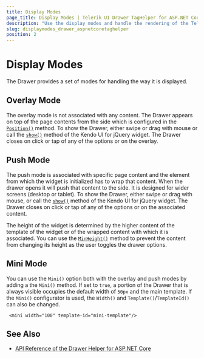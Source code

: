 ```yaml
---
title: Display Modes
page_title: Display Modes | Telerik UI Drawer TagHelper for ASP.NET Core
description: "Use the display modes and handle the rendering of the Telerik UI Drawer HtmlHelper for ASP.NET Core (MVC 6 or ASP.NET Core MVC)."
slug: displaymodes_drawer_aspnetcoretaghelper
position: 2
---
```


# Display Modes

The Drawer provides a set of modes for handling the way it is displayed.  

## Overlay Mode

The overlay mode is not associated with any content. The Drawer appears on top of the page contents from the side which is configured in the [`Position()`](/api/drawer) method. To show the Drawer, either swipe or drag with mouse or call the [`show()`](https://docs.telerik.com/kendo-ui/api/javascript/ui/drawer/methods/show) method of the Kendo UI for jQuery widget. The Drawer closes on click or tap of any of the options or on the overlay.

## Push Mode

The push mode is associated with specific page content and the element from which the widget is initialized has to wrap that content. When the drawer opens it will push that content to the side. It is designed for wider screens (desktop or tablet). To show the Drawer, either swipe or drag with mouse, or call the [`show()`](https://docs.telerik.com/kendo-ui/api/javascript/ui/drawer/methods/show) method of the Kendo UI for jQuery widget. The Drawer closes on click or tap of any of the options or on the associated content.

The height of the widget is determined by the higher content of the template of the widget or of the wrapped content with which it is associated. You can use the [`MinHeight()`](/api/drawer) method  to prevent the content from changing its height as the user toggles the drawer options.

## Mini Mode

You can use the `Mini()` option both with the overlay and push modes by adding a the `Mini()` method. If set to `true`, a portion of the Drawer that is always visible occupies the default width of `50px` and the main template. If the `Mini()` configurator is used, the `Width()` and `Template()`/`TemplateId()` can also be changed.

     <mini width="100" template-id="mini-template"/>

## See Also

* [API Reference of the Drawer Helper for ASP.NET Core](/api/drawer)
